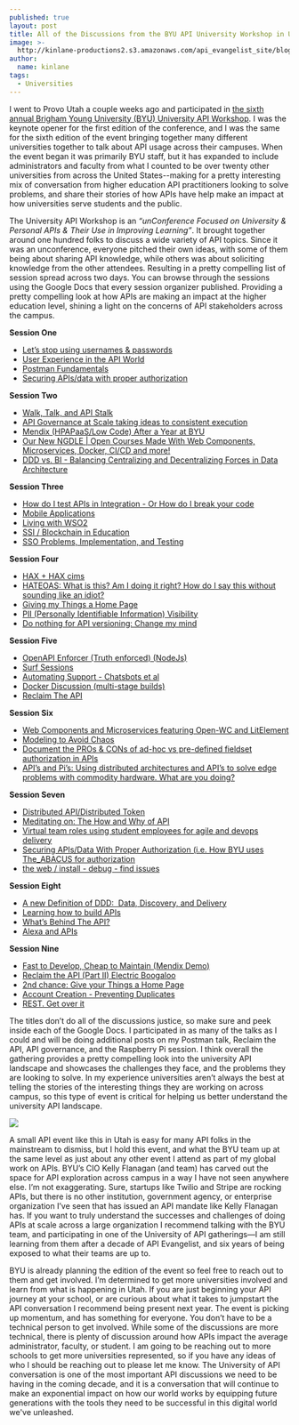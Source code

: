 ```yaml
---
published: true
layout: post
title: All of the Discussions from the BYU API University Workshop in Utah
image: >-
  http://kinlane-productions2.s3.amazonaws.com/api_evangelist_site/blog/university_api_workshop_1.jpg
author:
  name: kinlane
tags:
  - Universities
---
```

I went to Provo Utah a couple weeks ago and participated in [the sixth annual Brigham Young University (BYU) University API Workshop](https://ocio.byu.edu/university-api-winter-workshop). I was the keynote opener for the first edition of the conference, and I was the same for the sixth edition of the event bringing together many different universities together to talk about API usage across their campuses. When the event began it was primarily BYU staff, but it has expanded to include administrators and faculty from what I counted to be over twenty other universities from across the United States--making for a pretty interesting mix of conversation from higher education API practitioners looking to solve problems, and share their stories of how APIs have help make an impact at how universities serve students and the public.

The University API Workshop is an _“unConference Focused on University & Personal APIs & Their Use in Improving Learning”_. It brought together around one hundred folks to discuss a wide variety of API topics. Since it was an unconference, everyone pitched their own ideas, with some of them being about sharing API knowledge, while others was about soliciting knowledge from the other attendees. Resulting in a pretty compelling list of session spread across two days. You can browse through the sessions using the Google Docs that every session organizer published. Providing a pretty compelling look at how APIs are making an impact at the higher education level, shining a light on the concerns of API stakeholders across the campus.

**Session One**

*   [Let’s stop using usernames & passwords](https://docs.google.com/document/d/1A6mkBWeimKB1bAmTjF_DjweVd-bbp4EHMxaIHr4DrOc/edit)
*   [User Experience in the API World](https://docs.google.com/document/d/18T0XocZ-SaQk_InQHAH2pPw9y58B1BTvjcFmaBY6Ghs/edit)
*   [Postman Fundamentals](https://docs.google.com/document/d/1pTWt36zxtrhBCYoVSKTtEdEuwaliLgMmLhymCV5AtsI/edit)
*   [Securing APIs/data with proper authorization](https://docs.google.com/document/d/1ivL13v56JJ8hIxaSA9I7HDPcsszqEsToZxZiZRnQ5yw/edit)

**Session Two**

*   [Walk, Talk, and API Stalk](https://docs.google.com/document/d/17Y19-mGhcpLAJiYlEDBkrMrWNToPKai5QcyUJAX304E/edit)
*   [API Governance at Scale taking ideas to consistent execution](https://docs.google.com/document/d/1P8cMIv-urHPq2NAQEP5l4gknLk3BHUczK6jSbxMIA_E/edit)
*   [Mendix (HPAPaaS/Low Code) After a Year at BYU](https://docs.google.com/document/d/1Vb4oegcCn3SKbB9-B3s66umKsrp7c3jr18ZJT_JNciY/edit)
*   [Our New NGDLE | Open Courses Made With Web Components, Microservices, Docker, CI/CD and more!](https://docs.google.com/document/d/1Os89kKX8X8Na2eVnpa9MkgnnCaRtMsiniREyPp9mSik/edit)
*   [DDD vs. BI - Balancing Centralizing and Decentralizing Forces in Data Architecture](https://docs.google.com/document/d/16FMnssWZ7ER8N4jpGll-TME4ZtpXD8-6m2Ol544sKlI/edit)

**Session Three**

*   [How do I test APIs in Integration - Or How do I break your code](https://docs.google.com/document/d/1-hKYZzg2x_u-TPP72vbSAc3vHXpEBVJReD3AeF-3SHw/edit)
*   [Mobile Applications](https://docs.google.com/document/d/11zCTxc2xEOSBqTYHA8GQGMhsjoiAyC2rUh9nVY0AY5w/edit)
*   [Living with WSO2](https://docs.google.com/document/d/1KU398y8dNGHzJv9taUlLyFZ17XyIeRYUHuuE2mqkAwQ/edit)
*   [SSI / Blockchain in Education](https://docs.google.com/document/d/1uciwex-JJ4KphtfShDZKsu-4KL_uwVGtw24otG32IbE/edit)
*   [SSO Problems, Implementation, and Testing](https://docs.google.com/document/d/1rKhvpYVSEVLObrFk44IqYC4TPM_CeN94JI7sXofYFcY/edit)

**Session Four**

*   [HAX + HAX cims](https://docs.google.com/document/d/17PIFfVXg5I54z4nZDyO-RAa_POasw87is9kyEAeYykk/edit)
*   [HATEOAS: What is this? Am I doing it right? How do I say this without sounding like an idiot?](https://docs.google.com/document/d/1lymdeI2S9HxYi3aX2Tf4_JDY7-VqSuULcPUoF1cJ6mg/edit)
*   [Giving my Things a Home Page](https://docs.google.com/document/d/1U-S6gQdCXnncwxQvbTSz9S56OFDbgcl4x_flDYw_p_U/edit)
*   [PII (Personally Identifiable Information) Visibility](https://docs.google.com/document/d/13-uxaX2wGvXVoeAFdF6BK-oR5vrsnOQGbUZCj7eN8Q8/edit)
*   [Do nothing for API versioning: Change my mind](https://docs.google.com/document/d/16OctWLlQGpOLhmVUk9mnAsYmT4qNZwrCGCcXJ8OKzC8/edit)

**Session Five**

*   [OpenAPI Enforcer (Truth enforced) (NodeJs)](https://docs.google.com/document/d/1bgmVl5ATlwxzRcDL4QD5nhdk2zQUqG3POyqMVuz-YDI/edit)
*   [Surf Sessions](https://docs.google.com/document/d/17lXqREOcYX4FmZuaNpGI-R1bCd156Pf1d-fWis-OgRU/edit)
*   [Automating Support - Chatsbots et al](https://docs.google.com/document/d/1yiywJ8AX2aFsBSgcKVn_EmsUwsa6VhLpJ95q1bXfpgM/edit)
*   [Docker Discussion (multi-stage builds)](https://docs.google.com/document/d/1RhKPQsMmVBR_WM3UJ1h_TJm14NfG6xYcjootU7yRbw8/edit)
*   [Reclaim The API](https://docs.google.com/document/d/1iFz2SGDnXK8jhJs-JDRXG30vdfE0A65Bu-FbF8xn-eQ/edit)

**Session Six**

*   [Web Components and Microservices featuring Open-WC and LitElement](https://docs.google.com/document/d/19iMIYC5lNDAp7k29xHHI7HMeXbt_ux6OAFeSF-gLPdE/edit)
*   [Modeling to Avoid Chaos](https://docs.google.com/document/d/12TGi9EB-nMVkucu4X3y7AuAD9A-ui7t_l26j9v80BzI/edit)
*   [Document the PROs & CONs of ad-hoc vs pre-defined fieldset authorization in APIs](https://docs.google.com/document/d/1KZEdAqqZuzO0X9RQDIUeivZWq_kvhe-aQORAZRAqTJA/edit)
*   [API’s and Pi’s: Using distributed architectures and API’s to solve edge problems with commodity hardware. What are you doing?](https://docs.google.com/document/d/1YB6aQHrc6YuKRT4OTNooHE-4ZomrwNQpnlLqC8H5mw4/edit)

**Session Seven**

*   [Distributed API/Distributed Token](https://docs.google.com/document/d/1j0iOL4ejQ62Na21jeXTSTF22xqN3WbXHrC0ftpBS29w/edit)
*   [Meditating on: The How and Why of API](https://docs.google.com/document/d/1sT3FsnYWMTcGr6mtdAkK93dCaDEShl6FfL0mC9ln0Qk/edit)
*   [Virtual team roles using student employees for agile and devops delivery](https://docs.google.com/document/d/15LDTjUy5IQ3dW49neq-xOIAC7TMWago4dECTLqZxFSM/edit)
*   [Securing APIs/Data With Proper Authorization (i.e. How BYU uses The\_ABACUS for authorization](https://docs.google.com/document/d/1XwebVWSEaw1RovMlu1jbyIXoyfPBkhRUjVPpT8oJxgw/edit)
*   [the web / install - debug - find issues](https://docs.google.com/document/d/1ruU_jRfTD_79w8NAXrWemrjHlEA_5r1Jb-_6jpl4BTg/edit)

**Session Eight**

*   [A new Definition of DDD:  Data, Discovery, and Delivery](https://docs.google.com/document/d/1j8t3rj3Ku9cU2qmGIhDA8kNhz5a_AozDa7HgsKpV6UU/edit)
*   [Learning how to build APIs](https://docs.google.com/document/d/1dAMz2btZd6JxfVVHble-vuauHKAuH_cM98MvWqG8b8w/edit)
*   [What’s Behind The API?](https://docs.google.com/document/d/1VGXMGgDunJAa2jXzjemwwjjFJlc5_Z7bDz3O8L2e9gA/edit)
*   [Alexa and APIs](https://docs.google.com/document/d/1bN99FvfUJ9X8gYexq8FQFQhJ0pdi3gQkMxMCL5QYKz0/edit)

**Session Nine**

*   [Fast to Develop, Cheap to Maintain (Mendix Demo)](https://docs.google.com/document/d/1eX_D3Wn0WY4Kl50A8U-uzziDOlA2ZMlnVOQvw7Yuvc0/edit)
*   [Reclaim the API (Part II) Electric Boogaloo](https://drive.google.com/drive/folders/1up9BAh9Fj1z6R5Ng1b5KJHYw_LTkaYaC)
*   [2nd chance: Give your Things a Home Page](https://docs.google.com/document/d/1CFuP89ELQ5aMY16AM6mAK8gDYs2ukXkeIspk5B_LIUY/edit)
*   [Account Creation - Preventing Duplicates](https://docs.google.com/document/d/1SXv20DUwYo6tCCx7Mr5mhJfCnDG1MYDpq1pWsyIZVEc/edit)
*   [REST. Get over it](https://docs.google.com/document/d/1aKvPWas_RJS2pT2mtrC_Pf48mc0NKXspceJQxjzS2TM/edit)

The titles don’t do all of the discussions justice, so make sure and peek inside each of the Google Docs. I participated in as many of the talks as I could and will be doing additional posts on my Postman talk, Reclaim the API, API governance, and the Raspberry Pi session. I think overall the gathering provides a pretty compelling look into the university API landscape and showcases the challenges they face, and the problems they are looking to solve. In my experience universities aren’t always the best at telling the stories of the interesting things they are working on across campus, so this type of event is critical for helping us better understand the university API landscape.

![](http://kinlane-productions2.s3.amazonaws.com/api_evangelist_site/blog/university_api_workshop_2.jpg)

A small API event like this in Utah is easy for many API folks in the mainstream to dismiss, but I hold this event, and what the BYU team up at the same level as just about any other event I attend as part of my global work on APIs. BYU’s CIO Kelly Flanagan (and team) has carved out the space for API exploration across campus in a way I have not seen anywhere else. I’m not exaggerating. Sure, startups like Twilio and Stripe are rocking APIs, but there is no other institution, government agency, or enterprise organization I’ve seen that has issued an API mandate like Kelly Flanagan has. If you want to truly understand the successes and challenges of doing APIs at scale across a large organization I recommend talking with the BYU team, and participating in one of the University of API gatherings—I am still learning from them after a decade of API Evangelist, and six years of being exposed to what their teams are up to.

BYU is already planning the edition of the event so feel free to reach out to them and get involved. I’m determined to get more universities involved and learn from what is happening in Utah. If you are just beginning your API journey at your school, or are curious about what it takes to jumpstart the API conversation I recommend being present next year. The event is picking up momentum, and has something for everyone. You don’t have to be a technical person to get involved. While some of the discussions are more technical, there is plenty of discussion around how APIs impact the average administrator, faculty, or student. I am going to be reaching out to more schools to get more universities represented, so if you have any ideas of who I should be reaching out to please let me know. The University of API conversation is one of the most important API discussions we need to be having in the coming decade, and it is a conversation that will continue to make an exponential impact on how our world works by equipping future generations with the tools they need to be successful in this digital world we've unleashed.